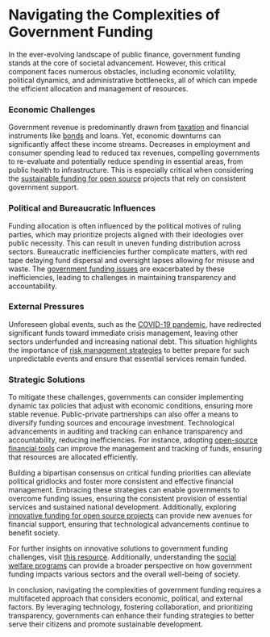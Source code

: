 # Navigating the Complexities of Government Funding

In the ever-evolving landscape of public finance, government funding stands at the core of societal advancement. However, this critical component faces numerous obstacles, including economic volatility, political dynamics, and administrative bottlenecks, all of which can impede the efficient allocation and management of resources.

### Economic Challenges

Government revenue is predominantly drawn from [taxation](https://en.wikipedia.org/wiki/Tax) and financial instruments like [bonds](https://en.wikipedia.org/wiki/Bond_(finance)) and loans. Yet, economic downturns can significantly affect these income streams. Decreases in employment and consumer spending lead to reduced tax revenues, compelling governments to re-evaluate and potentially reduce spending in essential areas, from public health to infrastructure. This is especially critical when considering the [sustainable funding for open source](https://www.license-token.com/wiki/sustainable-funding-for-open-source) projects that rely on consistent government support.

### Political and Bureaucratic Influences

Funding allocation is often influenced by the political motives of ruling parties, which may prioritize projects aligned with their ideologies over public necessity. This can result in uneven funding distribution across sectors. Bureaucratic inefficiencies further complicate matters, with red tape delaying fund dispersal and oversight lapses allowing for misuse and waste. The [government funding issues](https://www.license-token.com/wiki/government-funding-issues) are exacerbated by these inefficiencies, leading to challenges in maintaining transparency and accountability.

### External Pressures

Unforeseen global events, such as the [COVID-19 pandemic](https://en.wikipedia.org/wiki/COVID-19_pandemic), have redirected significant funds toward immediate crisis management, leaving other sectors underfunded and increasing national debt. This situation highlights the importance of [risk management strategies](https://www.license-token.com/wiki/risk-management-strategies) to better prepare for such unpredictable events and ensure that essential services remain funded.

### Strategic Solutions

To mitigate these challenges, governments can consider implementing dynamic tax policies that adjust with economic conditions, ensuring more stable revenue. Public-private partnerships can also offer a means to diversify funding sources and encourage investment. Technological advancements in auditing and tracking can enhance transparency and accountability, reducing inefficiencies. For instance, adopting [open-source financial tools](https://www.license-token.com/wiki/open-source-project-financial-tools) can improve the management and tracking of funds, ensuring that resources are allocated efficiently.

Building a bipartisan consensus on critical funding priorities can alleviate political gridlocks and foster more consistent and effective financial management. Embracing these strategies can enable governments to overcome funding issues, ensuring the consistent provision of essential services and sustained national development. Additionally, exploring [innovative funding for open source projects](https://www.license-token.com/wiki/innovative-funding-for-open-source-projects) can provide new avenues for financial support, ensuring that technological advancements continue to benefit society.

For further insights on innovative solutions to government funding challenges, visit [this resource](https://www.weforum.org/agenda/2023/09/funding-government-services-innovation/). Additionally, understanding the [social welfare programs](https://www.license-token.com/wiki/social-welfare-programs) can provide a broader perspective on how government funding impacts various sectors and the overall well-being of society.

In conclusion, navigating the complexities of government funding requires a multifaceted approach that considers economic, political, and external factors. By leveraging technology, fostering collaboration, and prioritizing transparency, governments can enhance their funding strategies to better serve their citizens and promote sustainable development.